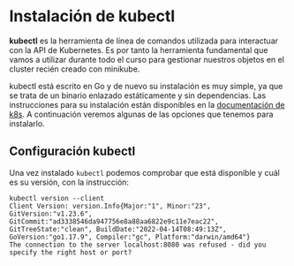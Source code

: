 # Instalación de kubectl

**kubectl** es la herramienta de línea de comandos utilizada para
interactuar con la API de Kubernetes. Es por tanto la herramienta
fundamental que vamos a utilizar durante todo el curso para gestionar
nuestros objetos en el cluster recién creado con minikube.

kubectl está escrito en Go y de nuevo su instalación es muy simple, ya
que se trata de un binario enlazado estáticamente y sin
dependencias. Las instrucciones para su instalación están disponibles
en la [documentación de
k8s](https://kubernetes.io/es/docs/tasks/tools/install-kubectl/). A
continuación veremos algunas de las opciones que tenemos para
instalarlo.

## Configuración kubectl

Una vez instalado `kubectl` podemos comprobar que está disponible y cuál es su
versión, con la instrucción:

```
kubectl version --client
Client Version: version.Info{Major:"1", Minor:"23", GitVersion:"v1.23.6", GitCommit:"ad3338546da947756e8a88aa6822e9c11e7eac22", GitTreeState:"clean", BuildDate:"2022-04-14T08:49:13Z", GoVersion:"go1.17.9", Compiler:"gc", Platform:"darwin/amd64"}
The connection to the server localhost:8080 was refused - did you specify the right host or port?
```
